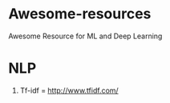 # Awesome-resources
Awesome Resource for ML and Deep Learning

# NLP
1) Tf-idf = http://www.tfidf.com/
